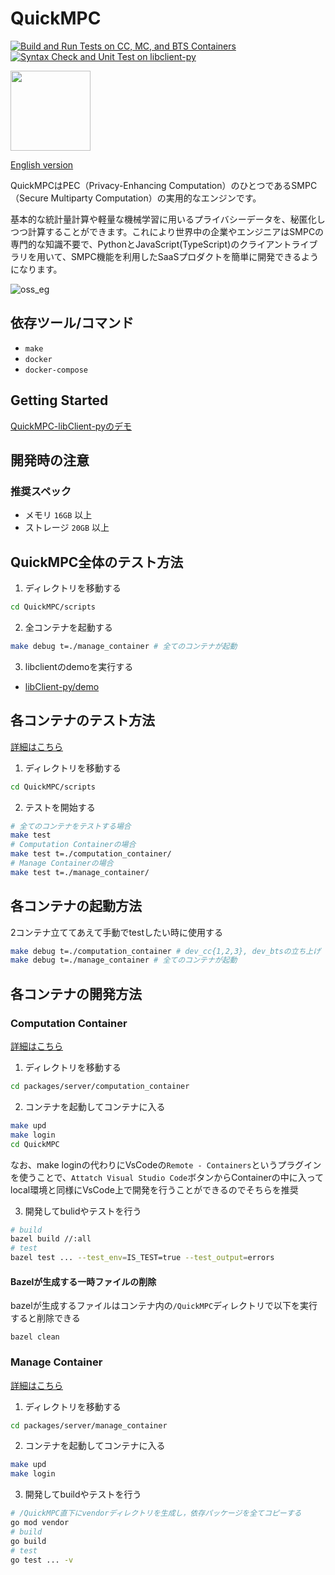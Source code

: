 # QuickMPC
[![Build and Run Tests on CC, MC, and BTS Containers](https://github.com/acompany-develop/QuickMPC/actions/workflows/test-server-all.yml/badge.svg)](https://github.com/acompany-develop/QuickMPC/actions/workflows/test-server-all.yml)
[![Syntax Check and Unit Test on libclient-py](https://github.com/acompany-develop/QuickMPC/actions/workflows/test-client-libclient-py.yml/badge.svg)](https://github.com/acompany-develop/QuickMPC/actions/workflows/test-client-libclient-py.yml)

<img src="https://user-images.githubusercontent.com/1694907/182115030-90fda7cf-068a-48bb-ba50-ee12be6af0b4.png" width=128>

[English version](./README.md)

QuickMPCはPEC（Privacy-Enhancing Computation）のひとつであるSMPC（Secure Multiparty Computation）の実用的なエンジンです。

基本的な統計量計算や軽量な機械学習に用いるプライバシーデータを、秘匿化しつつ計算することができます。これにより世界中の企業やエンジニアはSMPCの専門的な知識不要で、PythonとJavaScript(TypeScript)のクライアントライブラリを用いて、SMPC機能を利用したSaaSプロダクトを簡単に開発できるようになります。

![oss_eg](https://user-images.githubusercontent.com/1694907/182254973-ee3092a6-ee28-49bb-aaf6-637225271a0b.png)

## 依存ツール/コマンド
- `make`
- `docker`
- `docker-compose`

## Getting Started
[QuickMPC-libClient-pyのデモ](packages/client/libclient-py/demo/README-ja.md)

## 開発時の注意
### 推奨スペック

- メモリ `16GB` 以上
- ストレージ `20GB` 以上

## QuickMPC全体のテスト方法
1. ディレクトリを移動する
```sh
cd QuickMPC/scripts
```
2. 全コンテナを起動する
```sh
make debug t=./manage_container # 全てのコンテナが起動
```
3. libclientのdemoを実行する
- [libClient-py/demo](packages/client/libclient-py/demo/README-ja.md)

## 各コンテナのテスト方法
[詳細はこちら](scripts/README-ja.md)
1. ディレクトリを移動する
```sh
cd QuickMPC/scripts
```
2. テストを開始する
```sh
# 全てのコンテナをテストする場合
make test
# Computation Containerの場合
make test t=./computation_container/
# Manage Containerの場合
make test t=./manage_container/
```

## 各コンテナの起動方法
2コンテナ立ててあえて手動でtestしたい時に使用する
```sh
make debug t=./computation_container # dev_cc{1,2,3}, dev_btsの立ち上げ
make debug t=./manage_container # 全てのコンテナが起動
```

## 各コンテナの開発方法
### Computation Container
[詳細はこちら](packages/server/computation_container/README.md)
1. ディレクトリを移動する
```sh
cd packages/server/computation_container
```
2. コンテナを起動してコンテナに入る
```sh
make upd
make login
cd QuickMPC
```
なお、make loginの代わりにVsCodeの`Remote - Containers`というプラグインを使うことで、`Attatch Visual Studio Code`ボタンからContainerの中に入ってlocal環境と同様にVsCode上で開発を行うことができるのでそちらを推奨

3. 開発してbulidやテストを行う
```sh
# build
bazel build //:all
# test
bazel test ... --test_env=IS_TEST=true --test_output=errors
```

#### Bazelが生成する一時ファイルの削除
bazelが生成するファイルはコンテナ内の`/QuickMPC`ディレクトリで以下を実行すると削除できる

```
bazel clean
```

### Manage Container

[詳細はこちら](packages/server/manage_container/README.md)
1. ディレクトリを移動する
```sh
cd packages/server/manage_container
```
2. コンテナを起動してコンテナに入る
```sh
make upd
make login
```
3. 開発してbuildやテストを行う
```sh
# /QuickMPC直下にvendorディレクトリを生成し，依存パッケージを全てコピーする
go mod vendor
# build
go build
# test
go test ... -v
```
